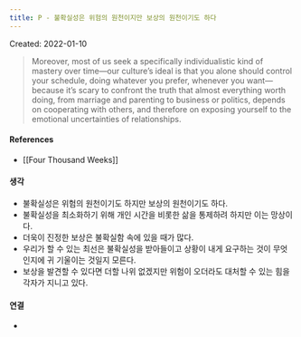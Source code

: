 ```yaml
---
title: P - 불확실성은 위험의 원천이지만 보상의 원천이기도 하다
---
```


Created: 2022-01-10

>Moreover, most of us seek a specifically individualistic kind of mastery over time—our culture’s ideal is that you alone should control your schedule, doing whatever you prefer, whenever you want—because it’s scary to confront the truth that almost everything worth doing, from marriage and parenting to business or politics, depends on cooperating with others, and therefore on exposing yourself to the emotional uncertainties of relationships.

#### References
- [[Four Thousand Weeks]]

#### 생각
- 불확실성은 위험의 원천이기도 하지만 보상의 원천이기도 하다. 
- 불확실성을 최소화하기 위해 개인 시간을 비롯한 삶을 통제하려 하지만 이는 망상이다.
- 더욱이 진정한 보상은 불확실함 속에 있을 때가 많다.
- 우리가 할 수 있는 최선은 불확실성을 받아들이고 상황이 내게 요구하는 것이 무엇인지에 귀 기울이는 것일지 모른다.
- 보상을 발견할 수 있다면 더할 나위 없겠지만 위험이 오더라도 대처할 수 있는 힘을 각자가 지니고 있다.

#### 연결
- 